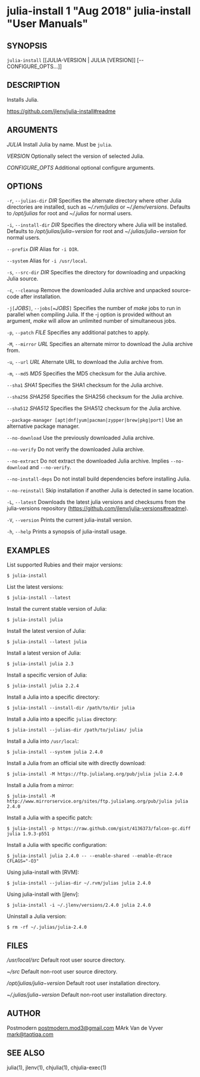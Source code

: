 # julia-install 1 "Aug 2018" julia-install "User Manuals"

## SYNOPSIS

`julia-install` [[JULIA-VERSION | JULIA [VERSION]] [-- CONFIGURE_OPTS...]]

## DESCRIPTION

Installs Julia.

https://github.com/jlenv/julia-install#readme

## ARGUMENTS

*JULIA*
  Install Julia by name. Must be `julia`.

*VERSION*
	Optionally select the version of selected Julia.

*CONFIGURE_OPTS*
	Additional optional configure arguments.

## OPTIONS

`-r`, `--julias-dir` *DIR*
	Specifies the alternate directory where other Julia directories are
	installed, such as *~/.rvm/julias* or *~/.jlenv/versions*.
	Defaults to */opt/julias* for root and *~/.julias* for normal users.

`-i`, `--install-dir` *DIR*
	Specifies the directory where Julia will be installed.
	Defaults to */opt/julias/$julia-$version* for root and
	*~/.julias/$julia-$version* for normal users.

`--prefix` *DIR*
	Alias for `-i DIR`.

`--system`
	Alias for `-i /usr/local`.

`-s`, `--src-dir` *DIR*
	Specifies the directory for downloading and unpacking Julia source.

`-c`, `--cleanup`
	Remove the downloaded Julia archive and unpacked source-code after
	installation.

`-j[`*JOBS*`]`, `--jobs[=`*JOBS*`]`
	Specifies the number of *make* jobs to run in parallel when compiling
	Julia. If the -j option is provided without an argument, *make* will
	allow an unlimited number of simultaneous jobs.

`-p`, `--patch` *FILE*
	Specifies any additional patches to apply.

`-M`, `--mirror` *URL*
	Specifies an alternate mirror to download the Julia archive from.

`-u`, `--url` *URL*
	Alternate URL to download the Julia archive from.

`-m`, `--md5` *MD5*
	Specifies the MD5 checksum for the Julia archive.

`--sha1` *SHA1*
	Specifies the SHA1 checksum for the Julia archive.

`--sha256` *SHA256*
	Specifies the SHA256 checksum for the Julia archive.

`--sha512` *SHA512*
	Specifies the SHA512 checksum for the Julia archive.

`--package-manager [apt|dnf|yum|pacman|zypper|brew|pkg|port]`
  Use an alternative package manager.

`--no-download`
	Use the previously downloaded Julia archive.

`--no-verify`
	Do not verify the downloaded Julia archive.

`--no-extract`
	Do not extract the downloaded Julia archive. Implies `--no-download`
	and `--no-verify`.

`--no-install-deps`
	Do not install build dependencies before installing Julia.

`--no-reinstall`
	Skip installation if another Julia is detected in same location.

`-L`, `--latest`
	Downloads the latest julia versions and checksums from the julia-versions
	repository (https://github.com/jlenv/julia-versions#readme).

`-V`, `--version`
	Prints the current julia-install version.

`-h`, `--help`
	Prints a synopsis of julia-install usage.

## EXAMPLES

List supported Rubies and their major versions:

    $ julia-install

List the latest versions:

    $ julia-install --latest

Install the current stable version of Julia:

    $ julia-install julia

Install the latest version of Julia:

    $ julia-install --latest julia

Install a latest version of Julia:

    $ julia-install julia 2.3

Install a specific version of Julia:

    $ julia-install julia 2.2.4

Install a Julia into a specific directory:

    $ julia-install --install-dir /path/to/dir julia

Install a Julia into a specific `julias` directory:

    $ julia-install --julias-dir /path/to/julias/ julia

Install a Julia into `/usr/local`:

    $ julia-install --system julia 2.4.0

Install a Julia from an official site with directly download:

    $ julia-install -M https://ftp.julialang.org/pub/julia julia 2.4.0

Install a Julia from a mirror:

    $ julia-install -M http://www.mirrorservice.org/sites/ftp.julialang.org/pub/julia julia 2.4.0

Install a Julia with a specific patch:

    $ julia-install -p https://raw.github.com/gist/4136373/falcon-gc.diff julia 1.9.3-p551

Install a Julia with specific configuration:

    $ julia-install julia 2.4.0 -- --enable-shared --enable-dtrace CFLAGS="-O3"

Using julia-install with [RVM]:

    $ julia-install --julias-dir ~/.rvm/julias julia 2.4.0

Using julia-install with [jlenv]:

    $ julia-install -i ~/.jlenv/versions/2.4.0 julia 2.4.0

Uninstall a Julia version:

    $ rm -rf ~/.julias/julia-2.4.0

## FILES

*/usr/local/src*
	Default root user source directory.

*~/src*
	Default non-root user source directory.

*/opt/julias/$julia-$version*
	Default root user installation directory.

*~/.julias/$julia-$version*
	Default non-root user installation directory.

## AUTHOR

Postmodern <postmodern.mod3@gmail.com>
MArk Van de Vyver <mark@taqtiqa.com>

## SEE ALSO

julia(1), jlenv(1), chjulia(1), chjulia-exec(1)
